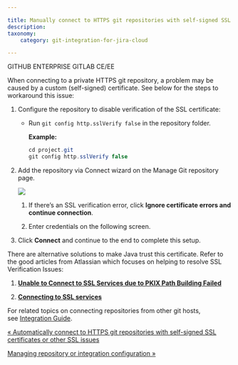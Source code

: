 ```yaml
---

title: Manually connect to HTTPS git repositories with self-signed SSL certificates or other SSL issues - GIJ Cloud
description:
taxonomy:
    category: git-integration-for-jira-cloud

---
```

GITHUB ENTERPRISE GITLAB CE/EE

When connecting to a private HTTPS git repository, a problem may be caused by a custom (self-signed) certificate. See below for the steps to workaround this issue:

1.  Configure the repository to disable verification of the SSL certificate:

    *   Run `git config http.sslVerify false` in the repository folder.

        **Example:**

        ```java
        cd project.git
        git config http.sslVerify false
        ```

2.  Add the repository via Connect wizard on the Manage Git repository page.

    ![](https://bigbrassband.atlassian.net/wiki/download/attachments/1923024437/gitcloud-gitmgr-connect-wizard-button-sel(c3).png?version=1&modificationDate=1631096879883&cacheVersion=1&api=v2)
    1.  If there’s an SSL verification error, click **Ignore certificate errors and continue connection**.

    2.  Enter credentials on the following screen.

3.  Click **Connect** and continue to the end to complete this setup.



There are alternative solutions to make Java trust this certificate. Refer to the good articles from Atlassian which focuses on helping to resolve SSL Verification Issues:

1.  [**Unable to Connect to SSL Services due to PKIX Path Building Failed**](https://confluence.atlassian.com/kb/unable-to-connect-to-ssl-services-due-to-pkix-path-building-failed-779355358.html)

2.  [**Connecting to SSL services**](https://confluence.atlassian.com/jira/connecting-to-ssl-services-117455.html)


For related topics on connecting repositories from other git hosts, see [Integration Guide](/git-integration-for-jira-cloud/Integration-Guide).

[« Automatically connect to HTTPS git repositories with self-signed SSL certificates or other SSL issues](/wiki/spaces/GITCLOUD/pages/1923024398/Automatically+connect+to+HTTPS+git+repositories+with+self-signed+SSL+certificates+or+other+SSL+issues)

[Managing repository or integration configuration »](/wiki/spaces/GITCLOUD/pages/1923024455/Managing+integration+or+repository+configuration)

